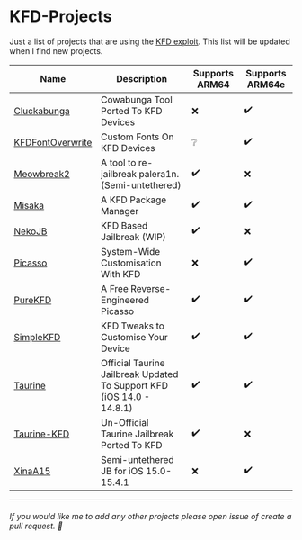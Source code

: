 # KFD-Projects
Just a list of projects that are using the [KFD exploit](https://github.com/felix-pb/kfd). This list will be updated when I find new projects.

| Name | Description | Supports ARM64 | Supports ARM64e |
| ---- | ----------- | -------------- | --------------- |
| [Cluckabunga](https://github.com/leminlimez/Cluckabunga) | Cowabunga Tool Ported To KFD Devices | ❌ | ✔️ |
| [KFDFontOverwrite](https://github.com/Lrdsnow/KFDFontOverwrite) | Custom Fonts On KFD Devices | ❔ | ✔️ |
| [Meowbreak2](https://kok3shidoll.github.io/download/secret/meowbrek2.txt) | A tool to re-jailbreak palera1n. (Semi-untethered) | ✔️ | ❌ |
| [Misaka](https://github.com/straight-tamago/misaka) | A KFD Package Manager | ✔️ | ✔️ |
| [NekoJB](https://nekojb.hhls.xyz/) | KFD Based Jailbreak (WIP) | ✔️ | ❌ |
| [Picasso](https://repo.sourceloc.net/packages/picasso) | System-Wide Customisation With KFD | ❌ | ✔️ |
| [PureKFD](https://github.com/Lrdsnow/PureKFD) | A Free Reverse-Engineered Picasso  | ✔️ | ✔️ |
| [SimpleKFD](https://github.com/Lrdsnow/SimpleKFD) | KFD Tweaks to Customise Your Device | ✔️ | ✔️ |
| [Taurine](https://github.com/Odyssey-Team/Taurine/tree/kfd) | Official Taurine Jailbreak Updated To Support KFD (iOS 14.0 - 14.8.1)  | ✔️ | ✔️ |
| [Taurine-KFD](https://github.com/pwnd2e/Taurine-KFD) | Un-Official Taurine Jailbreak Ported To KFD  | ✔️ | ❌ |
| [XinaA15](https://apt.xina.vip/) | Semi-untethered JB for iOS 15.0-15.4.1  | ❌ | ✔️ |

---

###### If you would like me to add any other projects please open issue of create a pull request. 🙂
